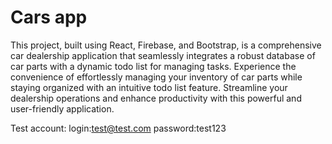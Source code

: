 # Cars app

This project, built using React, Firebase, and Bootstrap, is a comprehensive car dealership application that seamlessly integrates a robust database of car parts with a dynamic todo list for managing tasks. Experience the convenience of effortlessly managing your inventory of car parts while staying organized with an intuitive todo list feature. Streamline your dealership operations and enhance productivity with this powerful and user-friendly application.

Test account:
login:test@test.com
password:test123

